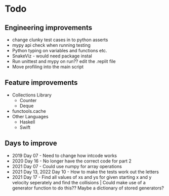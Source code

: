 # Todo

## Engineering improvements
- change clunky test cases in to python asserts
- mypy api check when running testing
- Python typing on variables and functions etc.
- SnakeViz - would need package instal
- Run unittest and mypy on run?? edit the .replit file
- Move profiling into the main script

## Feature improvements
- Collections Library
  - Counter
  - Deque
- functools.cache
- Other Languages
  - Haskell
  - Swift

## Days to improve
- 2019 Day 07 - Need to change how intcode works
- 2020 Day 16 - No longer have the correct code for part 2
- 2021 Day 07 - Could use numpy for array operations
- 2021 Day 13, 2022 Day 10 - How to make the tests work out the letters
- 2021 Day 17 - Find all values of xs and ys for given starting x and y velocity seperately and find the collisions | Could make use of a generator function to do this?? Maybe a dictionary of stored generators?